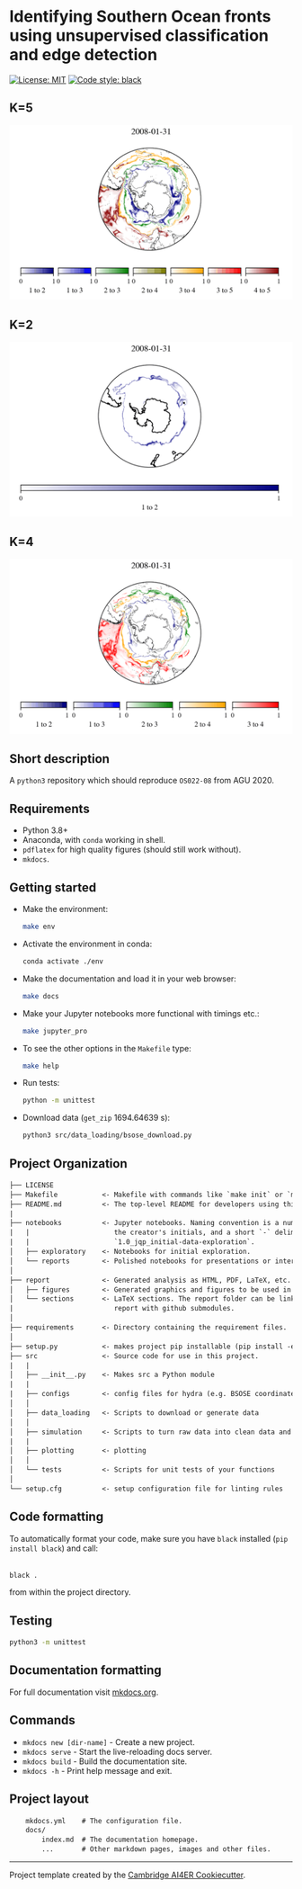 # Identifying Southern Ocean fronts using unsupervised classification and edge detection

 [![License: MIT](https://img.shields.io/badge/License-MIT-blue.svg)](https://opensource.org/licenses/MIT)
 <a href="https://github.com/psf/black"><img alt="Code style: black" src="https://img.shields.io/badge/code%20style-black-000000.svg"></a>

## K=5

![I metric for K=5](gifs/boundaries-k5.gif)

## K=2

![I metric for K=2](gifs/boundaries-k2.gif)

## K=4

![I metric for K=4](gifs/boundaries-k4.gif)

## Short description

A `python3` repository which should reproduce `OS022-08` from AGU 2020.

## Requirements

- Python 3.8+
- Anaconda, with `conda` working in shell.
- `pdflatex` for high quality figures (should still work without).
- `mkdocs`.

## Getting started

- Make the environment:

    ```bash
    make env
    ```

- Activate the environment in conda:

     ```bash
     conda activate ./env
     ```

- Make the documentation and load it in your web browser:

    ```bash
    make docs
    ```

- Make your Jupyter notebooks more functional with timings etc.:

    ```bash
    make jupyter_pro
    ```

- To see the other options in the `Makefile` type:

    ```bash
    make help
    ```

- Run tests:

   ```bash
   python -m unittest
   ```

- Download data (`get_zip`  1694.64639 s):

   ```bash
   python3 src/data_loading/bsose_download.py
   ```

## Project Organization

```txt
├── LICENSE
├── Makefile           <- Makefile with commands like `make init` or `make lint-requirements`
├── README.md          <- The top-level README for developers using this project.
|
├── notebooks          <- Jupyter notebooks. Naming convention is a number (for ordering),
|   |                     the creator's initials, and a short `-` delimited description, e.g.
|   |                     `1.0_jqp_initial-data-exploration`.
│   ├── exploratory    <- Notebooks for initial exploration.
│   └── reports        <- Polished notebooks for presentations or intermediate results.
│
├── report             <- Generated analysis as HTML, PDF, LaTeX, etc.
│   ├── figures        <- Generated graphics and figures to be used in reporting
│   └── sections       <- LaTeX sections. The report folder can be linked to your overleaf
|                         report with github submodules.
│
├── requirements       <- Directory containing the requirement files.
│
├── setup.py           <- makes project pip installable (pip install -e .) so src can be imported
├── src                <- Source code for use in this project.
|   |
│   ├── __init__.py    <- Makes src a Python module
|   |
|   ├── configs        <- config files for hydra (e.g. BSOSE coordinates)
│   │
│   ├── data_loading   <- Scripts to download or generate data
│   │
│   ├── simulation     <- Scripts to turn raw data into clean data and features for modeling
|   |
│   ├── plotting       <- plotting
│   │
│   └── tests          <- Scripts for unit tests of your functions
│
└── setup.cfg          <- setup configuration file for linting rules
```

## Code formatting

To automatically format your code, make sure you
have `black` installed (`pip install black`) and call:

```bash

black . 
```

from within the project directory.


## Testing

```bash
python3 -m unittest
```

## Documentation formatting

For full documentation visit [mkdocs.org](https://www.mkdocs.org).

## Commands

- `mkdocs new [dir-name]` - Create a new project.
- `mkdocs serve` - Start the live-reloading docs server.
- `mkdocs build` - Build the documentation site.
- `mkdocs -h` - Print help message and exit.

## Project layout

```txt
    mkdocs.yml    # The configuration file.
    docs/
        index.md  # The documentation homepage.
        ...       # Other markdown pages, images and other files.
```

---

Project template created by the
[Cambridge AI4ER Cookiecutter](https://github.com/ai4er-cdt/ai4er-cookiecutter).
